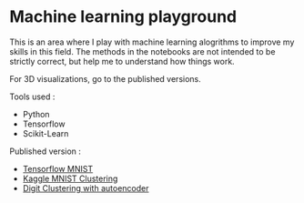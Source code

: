# Machine learning playground
This is an area where I play with machine learning alogrithms to improve my skills in this field. The methods in the notebooks are not intended to be strictly correct, but help me to understand how things work.

For 3D visualizations, go to the published versions.

Tools used :
 * Python
 * Tensorflow
 * Scikit-Learn

Published version :
 * [Tensorflow MNIST](https://sbrouil.github.io/jupyter-sandbox/Tensorflow+MNIST.html)
 * [Kaggle MNIST Clustering](https://sbrouil.github.io/jupyter-sandbox/MNIST+Kaggle+Digit+clusterization+using+KMeans.html)
 * [Digit Clustering with autoencoder](https://sbrouil.github.io/jupyter-sandbox/Digit+Autoencoder+Clustering.html)